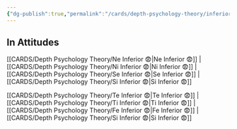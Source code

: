 ```yaml
---
{"dg-publish":true,"permalink":"/cards/depth-psychology-theory/inferior/","created":"2022-12-31T18:08:42.192+01:00","updated":"2023-03-08T19:06:36.182+01:00"}
---
```



## In Attitudes 

[[CARDS/Depth Psychology Theory/Ne Inferior 😨\|Ne Inferior 😨]] | [[CARDS/Depth Psychology Theory/Ni Inferior 😨\|Ni Inferior 😨]] | [[CARDS/Depth Psychology Theory/Se Inferior 😨\|Se Inferior 😨]] | [[CARDS/Depth Psychology Theory/Si Inferior 😨\|Si Inferior 😨]]

[[CARDS/Depth Psychology Theory/Te Inferior 😨\|Te Inferior 😨]] | [[CARDS/Depth Psychology Theory/Ti Inferior 😨\|Ti Inferior 😨]] | [[CARDS/Depth Psychology Theory/Fe Inferior 😨\|Fe Inferior 😨]] | [[CARDS/Depth Psychology Theory/Si Inferior 😨\|Si Inferior 😨]]
